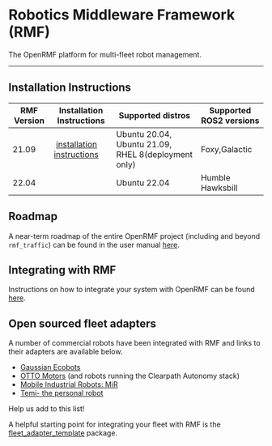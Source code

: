 # Robotics Middleware Framework (RMF)

The OpenRMF platform for multi-fleet robot management.

---

## Installation Instructions

| RMF Version | Installation Instructions                                                        | Supported distros                                   | Supported ROS2 versions |
| ----------- | -------------------------------------------------------------------------------- | --------------------------------------------------- | ----------------------- |
| 21.09       |  [installation instructions](https://github.com/open-rmf/rmf/tree/release/21.09) | Ubuntu 20.04, Ubuntu 21.09, RHEL 8(deployment only) | Foxy,Galactic           |
| 22.04       |                                                                                  | Ubuntu 22.04                                        | Humble Hawksbill        |

## Roadmap

A near-term roadmap of the entire OpenRMF project (including and beyond `rmf_traffic`) can be found in the user manual [here](https://osrf.github.io/ros2multirobotbook/roadmap.html).

## Integrating with RMF

Instructions on how to integrate your system with OpenRMF can be found [here](https://osrf.github.io/ros2multirobotbook/integration.html).

## Open sourced fleet adapters

A number of commercial robots have been integrated with RMF and links to their adapters are available below.

- [Gaussian Ecobots](https://github.com/open-rmf/fleet_adapter_ecobot)
- [OTTO Motors](https://github.com/open-rmf/fleet_adapter_clearpath) (and robots running the Clearpath Autonomy stack)
- [Mobile Industrial Robots: MiR](https://github.com/osrf/fleet_adapter_mir)
- [Temi- the personal robot](https://github.com/open-rmf/temi_fleet_adapter_python)

Help us add to this list!

A helpful starting point for integrating your fleet with RMF is the [fleet_adapter_template](https://github.com/open-rmf/free_fleet) package.
